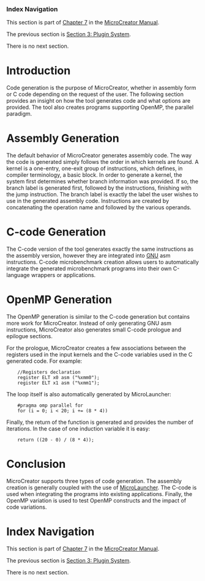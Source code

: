 ### Index Navigation ###

This section is part of [Chapter 7](MicroCreator_Chapter_7_Internals.md) in the [MicroCreator Manual](MicroCreator.md).

The previous section is [Section 3: Plugin System](MicroCreator_Chapter_7_Internals_Section_3_Plugin_System.md).

There is no next section.

# Introduction #

Code generation is the purpose of MicroCreator, whether in assembly form or C code depending on the request of the user. The following section provides an insight on how the tool generates code and what options are provided. The tool also creates programs supporting OpenMP, the parallel paradigm.

# Assembly Generation #

The default behavior of MicroCreator generates assembly code. The way the code is generated simply follows the order in which kernels are found. A kernel is a one-entry, one-exit group of instructions, which defines, in compiler terminology, a basic block. In order to generate a kernel, the system first determines whether branch information was provided. If so, the branch label is generated first, followed by the instructions, finishing with the jump instruction. The branch label is exactly the label the user wishes to use in the generated assembly code. Instructions are created by concatenating the operation name and followed by the various operands.

# C-code Generation #

The C-code version of the tool generates exactly the same instructions as the assembly version, however they are integrated into [GNU](http://www.gnu.org/) asm instructions. C-code microbenchmark creation allows users to automatically integrate the generated microbenchmark programs into their own C-language wrappers or applications.

# OpenMP Generation #

The OpenMP generation is similar to the C-code generation but contains more work for MicroCreator. Instead of only generating GNU asm instructions, MicroCreator also generates small C-code prologue and epilogue sections.

For the prologue, MicroCreator creates a few associations between the registers used in the input kernels and the C-code variables used in the C generated code. For example:

```
	//Registers declaration
	register ELT x0 asm ("%xmm0");
	register ELT x1 asm ("%xmm1");
```

The loop itself is also automatically generated by MicroLauncher:

```
	#pragma omp parallel for 
	for (i = 0; i < 20; i += (8 * 4))
```

Finally, the return of the function is generated and provides the number of iterations. In the case of one induction variable it is easy:

```
	return ((20 - 0) / (8 * 4));
```


# Conclusion #

MicroCreator supports three types of code generation. The assembly creation is generally coupled with the use of [MicroLauncher](MicroLauncher.md). The C-code is used when integrating the programs into existing applications. Finally, the OpenMP variation is used to test OpenMP constructs and the impact of code variations.

# Index Navigation #

This section is part of [Chapter 7](MicroCreator_Chapter_7_Internals.md) in the [MicroCreator Manual](MicroCreator.md).

The previous section is [Section 3: Plugin System](MicroCreator_Chapter_7_Internals_Section_3_Plugin_System.md).

There is no next section.